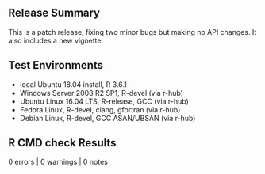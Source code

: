 ## Release Summary

This is a patch release, fixing two minor bugs but making no API changes. It
also includes a new vignette.

## Test Environments

* local Ubuntu 18.04 install, R 3.6.1
* Windows Server 2008 R2 SP1, R-devel (via r-hub)
* Ubuntu Linux 16.04 LTS, R-release, GCC (via r-hub)
* Fedora Linux, R-devel, clang, gfortran (via r-hub)
* Debian Linux, R-devel, GCC ASAN/UBSAN (via r-hub)

## R CMD check Results

0 errors | 0 warnings | 0 notes
